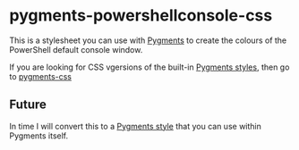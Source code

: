 # pygments-powershellconsole-css

This is a stylesheet you can use with [Pygments](http://pygments.org/) to create the colours of the PowerShell default console window.

If you are looking for CSS vgersions of the built-in [Pygments styles](http://pygments.org/docs/styles/), then go to [pygments-css](https://github.com/richleland/pygments-css)

## Future

In time I will convert this to a [Pygments style](http://pygments.org/docs/styles/) that you can use within Pygments itself. 
